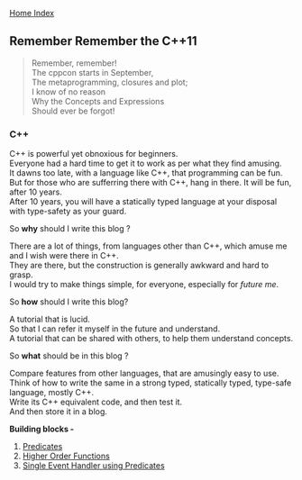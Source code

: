 [Home Index](/README.md)  

## Remember Remember the C++11  
> Remember, remember!  
> The cppcon starts in September,  
> The metaprogramming, closures and plot;  
> I know of no reason  
> Why the Concepts and Expressions  
> Should ever be forgot! 
    
### C++
C++ is powerful yet obnoxious for beginners.  
Everyone had a hard time to get it to work as per what they find amusing.  
It dawns too late, with a language like C++, that programming can be fun.  
But for those who are sufferring there with C++, hang in there. It will be fun, after 10 years.  
After 10 years, you will have a statically typed language at your disposal with type-safety as your guard.  

So **why** should I write this blog ?

There are a lot of things, from languages other than C++, which amuse me and I wish were there in C++.  
They are there, but the construction is generally awkward and hard to grasp.  
I would try to make things simple, for everyone, especially for _future me_.

So **how** should I write this blog?

A tutorial that is lucid.  
So that I can refer it myself in the future and understand.  
A tutorial that can be shared with others, to help them understand concepts.

So **what** should be in this blog ?

Compare features from other languages, that are amusingly easy to use.  
Think of how to write the same in a strong typed, statically typed, type-safe language, mostly C++.  
Write its C++ equivalent code, and then test it.  
And then store it in a blog.

**Building blocks -**
1. [Predicates](/cpp/predicates.md)
1. [Higher Order Functions](/cpp/higher_order_functions.md)
1. [Single Event Handler using Predicates](/cpp/single_event_handler_using_predicates.md)
